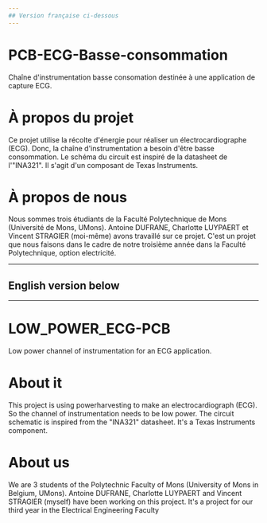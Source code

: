 ```yaml
---
## Version française ci-dessous
---
```

# PCB-ECG-Basse-consommation
Chaîne d'instrumentation basse consomation destinée à une application de capture ECG.

# À propos du projet
Ce projet utilise la récolte d'énergie pour réaliser un électrocardiographe (ECG). Donc, la chaîne d'instrumentation a besoin d'être basse consommation. Le schéma du circuit est inspiré de la datasheet de l'"INA321". Il s'agit d'un composant de Texas Instruments.

# À propos de nous
Nous sommes trois étudiants de la Faculté Polytechnique de Mons (Université de Mons, UMons). Antoine DUFRANE, Charlotte LUYPAERT et Vincent STRAGIER (moi-même) avons travaillé sur ce projet. C'est un projet que nous faisons dans le cadre de notre troisième année dans la Faculté Polytechnique, option electricité.

---
## English version below
---
# LOW_POWER_ECG-PCB
Low power channel of instrumentation for an ECG application.

# About it
This project is using powerharvesting to make an electrocardiograph (ECG). So the channel of instrumentation needs to be low power. The circuit schematic is inspired from the "INA321" datasheet. It's a Texas Instruments component.

# About us
We are 3 students of the Polytechnic Faculty of Mons (University of Mons in Belgium, UMons). Antoine DUFRANE, Charlotte LUYPAERT and Vincent STRAGIER (myself) have been working on this project. It's a project for our third year in the Electrical Engineering Faculty
